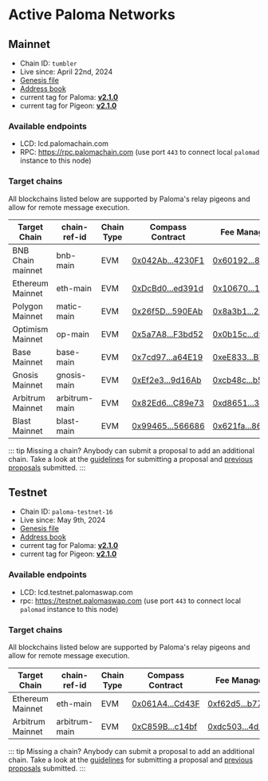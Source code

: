 # Active Paloma Networks

## Mainnet

 - Chain ID: `tumbler`
 - Live since: April 22nd, 2024
 - [Genesis file](https://raw.githubusercontent.com/palomachain/mainnet/master/tumbler/genesis.json) 
 - [Address book](https://raw.githubusercontent.com/palomachain/mainnet/master/tumbler/addrbook.json)
 - current tag for Paloma: [**v2.1.0**](https://github.com/palomachain/paloma/releases/tag/v2.1.0)
 - current tag for Pigeon: [**v2.1.0**](https://github.com/palomachain/pigeon/releases/tag/v2.1.0)


### Available endpoints
- LCD: lcd.palomachain.com
- RPC: https://rpc.palomachain.com (use port `443`  to connect local `palomad` instance to this node)

### Target chains 

All blockchains listed below are supported by Paloma's relay pigeons and allow for remote message execution.

|Target Chain|chain-ref-id|Chain Type|Compass Contract|Fee Manager|
|------------|------------|----------|------------------------|------|
| BNB Chain mainnet| bnb-main | EVM | [0x042Ab...4230F1](https://bscscan.com/address/0x042Ab4cd2897BA02a420146af8d95f161A4230F1) | [0x60192...8a04a](https://bscscan.com/address/0x60192927fa8c0e6aa5d1becde6b043817778a04a) |
| Ethereum Mainnet | eth-main | EVM | [0xDcBd0...ed391d](https://etherscan.io/address/0xDcBd07EEC1D48aE0A14E61dD09BB5AA9c7ed391d) | [0x10670...1dcc9](https://etherscan.io/address/0x1067082fd0b74bfddfd5794e5ac0f24ed941dcc9) |
| Polygon Mainnet | matic-main| EVM | [0x26f5D...590EAb](https://polygonscan.com/address/0x26f5Da70095d69103ba8b2Ee264A20cD4B590EAb) | [0x8a3b1...25eed](https://polygonscan.com/address/0x8a3b188e5b8f3ac0437cfb85db4ca1ee41225eed) |
| Optimism Mainnet | op-main  | EVM | [0x5a7A8...F3bd52](https://optimistic.etherscan.io/address/0x5a7A8fAf7f73063b4F175E4eF354B6426aF3bd52) | [0x0b15c...d5fd9](https://optimistic.etherscan.io/address/0x0b15cd4f536c0c198bccfa69fd6eb5e8192d5fd9) |
| Base Mainnet | base-main |    EVM | [0x7cd97...a64E19](https://basescan.org/address/0x7cd976c5029FDA0dF0124490d00D7fBa25a64E19) | [0xeE833...B78f9](https://basescan.org/address/0xeE8338Ee133B6705a7144a407eeB64Bf742B78f9) |
| Gnosis Mainnet | gnosis-main | EVM | [0xEf2e3...9d16Ab](https://gnosisscan.io/address/0xEf2e3E09bCb5d1647D40E811D0396629549d16Ab) | [0xcb48c...b5581](https://gnosisscan.io/address/0xcb48c27e69acfc2466941f71ff9e8530d53b5581) |
| Arbitrum Mainnet | arbitrum-main | EVM | [0x82Ed6...C89e73](https://arbiscan.io/address/0x82Ed642F4067D55cE884e2823951baDfEdC89e73) | [0xd8651...3ed34](https://arbiscan.io/address/0xd865124b3d9c67acdfb830bea4f3070a4123ed34) |
| Blast Mainnet | blast-main | EVM | [0x99465...566686](https://blastscan.io/address/0x994653E3916c93008F25cA0eeec71252C7566686) | [0x621fa...86db8](https://blastscan.io/address/0x621fa57c7229d207d1d9b6deeb6c25b936d86db8) |


::: tip 
Missing a chain? Anybody can submit a proposal to add an additional chain. Take a look at the [guidelines](https://forum.palomachain.com/t/how-to-create-a-paloma-improvement-proposal-or-pip/64) for submitting a proposal and [previous proposals](https://forum.palomachain.com/c/governance/6) submitted.
:::



## Testnet
 - Chain ID: `paloma-testnet-16`
 - Live since: May 9th, 2024
 - [Genesis file](https://raw.githubusercontent.com/palomachain/testnet/master/paloma-testnet-16/genesis.json)
 - [Address book](https://raw.githubusercontent.com/palomachain/testnet/master/paloma-testnet-16/addrbook.json)
 - current tag for Paloma: [**v2.1.0**](https://github.com/palomachain/paloma/releases/tag/v2.1.0)
 - current tag for Pigeon: [**v2.1.0**](https://github.com/palomachain/pigeon/releases/tag/v2.1.0)


### Available endpoints
- LCD: lcd.testnet.palomaswap.com
- rpc: https://testnet.palomaswap.com (use port `443` to connect local `palomad` instance to this node)


### Target chains 

All blockchains listed below are supported by Paloma's relay pigeons and allow for remote message execution.

|Target Chain|chain-ref-id|Chain Type|Compass Contract|Fee Manager|
|------------|------------|----------|------------------------|------|
| Ethereum Mainnet | eth-main | EVM | [0x061A4...Cd43F](https://etherscan.io/address/0x061A44249c2050adcdEB8Ab09213b3E6510Cd43F) | [0xf62d5...b77dd](https://etherscan.io/address/0xf62d5ab8bb6378238c3e67e468809081ad8b77dd) |
| Arbitrum Mainnet | arbitrum-main | EVM | [0xC859B...c14bf](https://arbiscan.io/address/0xC859BCf62DC2571e693422277cdb3453f84c14bf) | [0xdc503...4d118](https://arbiscan.io/address/0xdc503ab31f8295cf87b09e151bf1f8fb6824d118) |

::: tip 
Missing a chain? Anybody can submit a proposal to add an additional chain. Take a look at the [guidelines](https://forum.palomachain.com/t/how-to-create-a-paloma-improvement-proposal-or-pip/64) for submitting a proposal and [previous proposals](https://forum.palomachain.com/c/governance/6) submitted.
:::

<!---
### Deployed contracts 

|Code ID  |Description|
|-------|-----------| 
|  3  | CW721 base contract. Use this contract to instantiate your own [CW721](../../guide/develop/quick-start/paloma-py/cw721.md) NFT token|
|  4  | CW20 base contract. Use this contract to instantiate your own [CW20](../../guide/develop/quick-start/paloma-py/cw20.md) fungible token|
--->
